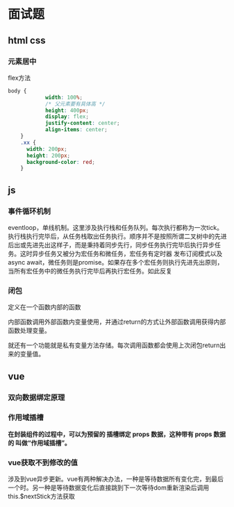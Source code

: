 # 面试题



## html css

### 元素居中

flex方法

```scss
body {
			width: 100%;
			/* 父元素要有具体高 */
			height: 400px;
			display: flex;
			justify-content: center;
			align-items: center;
    }
    .xx {
      width: 200px;
      height: 200px;
      background-color: red;
    }
```



## js

### 事件循环机制

eventloop，单线机制。这里涉及执行栈和任务队列。每次执行都称为一次tick。执行栈执行完毕后，从任务栈取出任务执行。顺序并不是按照所谓二叉树中的先进后出或先进先出这样子，而是秉持着同步先行，同步任务执行完毕后执行异步任务。这时异步任务又被分为宏任务和微任务，宏任务有定时器  发布订阅模式以及async await，微任务则是promise。如果存在多个宏任务则执行先进先出原则，当所有宏任务中的微任务执行完毕后再执行宏任务。如此反复



### 闭包

定义在一个函数内部的函数

内部函数调用外部函数内变量使用，并通过return的方式让外部函数调用获得内部函数处理变量。

就还有一个功能就是私有变量方法存储。每次调用函数都会使用上次闭包return出来的变量值。



## vue

### 双向数据绑定原理



### 作用域插槽

**在封装组件的过程中，可以为预留的 <slot> 插槽绑定 props 数据，这种带有 props 数据的 <slot> 叫做“作用域插槽”。**



### vue获取不到修改的值

涉及到vue异步更新。vue有两种解决办法，一种是等待数据所有变化完，到最后一个时。另一种是等待数据变化后直接跳到下一次等待dom重新渲染后调用this.$nextStick方法获取
